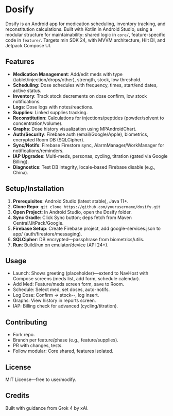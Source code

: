 # Dosify

Dosify is an Android app for medication scheduling, inventory tracking, and reconstitution calculations. Built with Kotlin in Android Studio, using a modular structure for maintainability: shared logic in `core/`, feature-specific code in `feature/`. Targets min SDK 24, with MVVM architecture, Hilt DI, and Jetpack Compose UI.

## Features
- **Medication Management**: Add/edit meds with type (tablet/injection/drops/other), strength, stock, low threshold.
- **Scheduling**: Dose schedules with frequency, times, start/end dates, active status.
- **Inventory**: Track stock decrements on dose confirm, low stock notifications.
- **Logs**: Dose logs with notes/reactions.
- **Supplies**: Linked supplies tracking.
- **Reconstitution**: Calculations for injections/peptides (powder/solvent to concentration/volume).
- **Graphs**: Dose history visualization using MPAndroidChart.
- **Auth/Security**: Firebase auth (email/Google/Apple), biometrics, encrypted Room DB (SQLCipher).
- **Sync/Notifs**: Firebase Firestore sync, AlarmManager/WorkManager for notifications/reminders.
- **IAP Upgrades**: Multi-meds, personas, cycling, titration (gated via Google Billing).
- **Diagnostics**: Test DB integrity, locale-based Firebase disable (e.g., China).

## Setup/Installation
1. **Prerequisites**: Android Studio (latest stable), Java 11+.
2. **Clone Repo**: `git clone https://github.com/yourusername/dosify.git`
3. **Open Project**: In Android Studio, open the Dosify folder.
4. **Sync Gradle**: Click Sync button; deps fetch from Maven Central/JitPack/Google.
5. **Firebase Setup**: Create Firebase project, add google-services.json to app/ (auth/firestore/messaging).
6. **SQLCipher**: DB encrypted—passphrase from biometrics/utils.
7. **Run**: Build/run on emulator/device (API 24+).

## Usage
- Launch: Shows greeting (placeholder)—extend to NavHost with Compose screens (meds list, add form, schedule calendar).
- Add Med: Feature/meds screen form, save to Room.
- Schedule: Select med, set doses, auto-notifs.
- Log Dose: Confirm → stock--, log insert.
- Graphs: View history in reports screen.
- IAP: Billing check for advanced (cycling/titration).

## Contributing
- Fork repo.
- Branch per feature/phase (e.g., feature/supplies).
- PR with changes, tests.
- Follow modular: Core shared, features isolated.

## License
MIT License—free to use/modify.

## Credits
Built with guidance from Grok 4 by xAI.